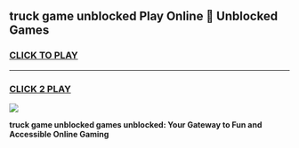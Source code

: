 
## truck game unblocked Play Online 👋 Unblocked Games
<h3>
<a href="https://premium.freeplayer.one?title=truck_game_unblocked&ref=19F">CLICK TO PLAY</a></h3>
<hr>

<h3>
<a href="https://premium.freeplayer.one?title=truck_game_unblocked&ref=19F">CLICK 2 PLAY</a>
  
</h3>

<a href="https://premium.freeplayer.one?title=truck_game_unblocked&ref=19F"><img src="https://clearcache.store/games.png"></a>


**truck game unblocked games unblocked: Your Gateway to Fun and Accessible Online Gaming**
